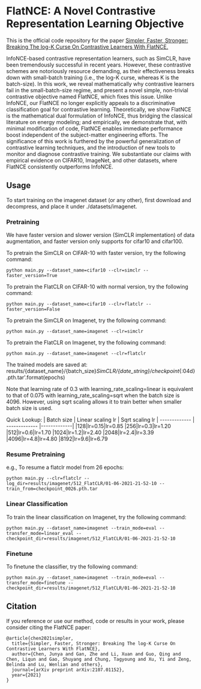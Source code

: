 # FlatNCE: A Novel Contrastive Representation Learning Objective

This is the official code repository for the paper 
[Simpler, Faster, Stronger: Breaking The log-K Curse On Contrastive Learners With FlatNCE.](https://arxiv.org/pdf/2107.01152.pdf)

 InfoNCE-based contrastive representation learners, such as SimCLR, have been tremendously successful in recent years. However, these contrastive schemes are notoriously resource demanding, as their effectiveness breaks down with small-batch training (i.e., the log-K curse, whereas K is the batch-size). In this work, we reveal mathematically why contrastive learners fail in the small-batch-size regime, and present a novel simple, non-trivial contrastive objective named FlatNCE, which fixes this issue. Unlike InfoNCE, our FlatNCE no longer explicitly appeals to a discriminative classification goal for contrastive learning. Theoretically, we show FlatNCE is the mathematical dual formulation of InfoNCE, thus bridging the classical literature on energy modeling; and empirically, we demonstrate that, with minimal modification of code, FlatNCE enables immediate performance boost independent of the subject-matter engineering efforts. The significance of this work is furthered by the powerful generalization of contrastive learning techniques, and the introduction of new tools to monitor and diagnose contrastive training. We substantiate our claims with empirical evidence on CIFAR10, ImageNet, and other datasets, where FlatNCE consistently outperforms InfoNCE.

## Usage
To start training on the imagenet dataset (or any other), first download and decompress, and place it under ./datasets/imagenet. 
### Pretraining
We have faster version and slower version (SimCLR implementation) of data augmentation, and faster version only supports for cifar10 and cifar100.

To pretrain the SimCLR on CIFAR-10 with faster version, try the following command:
```
python main.py --dataset_name=cifar10 --clr=simclr --faster_version=True
```

To pretrain the FlatCLR on CIFAR-10 with normal version, try the following command:
```
python main.py --dataset_name=cifar10 --clr=flatclr --faster_version=False
```

To pretrain the SimCLR on Imagenet, try the following command:
```
python main.py --dataset_name=imagenet --clr=simclr
```

To pretrain the FlatCLR on Imagenet, try the following command:
```
python main.py --dataset_name=imagenet --clr=flatclr
```

The trained models are saved at: results/{dataset_name}/{batch_size}_SimCLR/{date_string}/checkpoint_{:04d}.pth.tar'.format(epochs)

Note that learning rate of 0.3 with learning_rate_scaling=linear is equivalent to that of 0.075 with learning_rate_scaling=sqrt when the batch size is 4096. However, using sqrt scaling allows it to train better when smaller batch size is used.

Quick Lookup:
| Batch size  | Linear scaling lr | Sqrt scaling lr
| ------------- | ------------- |-------------|
|128|lr=0.15|lr=0.85
|256|lr=0.3|lr=1.20
|512|lr=0.6|lr=1.70
|1024|lr=1.2|lr=2.40
|2048|lr=2.4|lr=3.39
|4096|lr=4.8|lr=4.80
|8192|lr=9.6|lr=6.79

### Resume Pretraining
e.g., To resume a flatclr model from 26 epochs:
```
python main.py --clr=flatclr --log_dir=results/imagenet/512_FlatCLR/01-06-2021-21-52-10 --train_from=checkpoint_0026.pth.tar
```
### Linear Classification
To train the linear classification on Imagenet, try the following command:
```
python main.py --dataset_name=imagenet --train_mode=eval --transfer_mode=linear_eval --checkpoint_dir=results/imagenet/512_FlatCLR/01-06-2021-21-52-10
```

### Finetune
To finetune the classifier, try the following command:
```
python main.py --dataset_name=imagenet --train_mode=eval --transfer_mode=finetune --checkpoint_dir=results/imagenet/512_FlatCLR/01-06-2021-21-52-10
```
## Citation
If you reference or use our method, code or results in your work, please consider citing the FlatNCE paper:
```
@article{chen2021simpler,
  title={Simpler, Faster, Stronger: Breaking The log-K Curse On Contrastive Learners With FlatNCE},
  author={Chen, Junya and Gan, Zhe and Li, Xuan and Guo, Qing and Chen, Liqun and Gao, Shuyang and Chung, Tagyoung and Xu, Yi and Zeng, Belinda and Lu, Wenlian and others},
  journal={arXiv preprint arXiv:2107.01152},
  year={2021}
}
```
